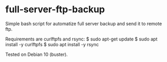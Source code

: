 # full-server-ftp-backup
Simple bash script for automatize full server backup and send it to remote ftp.

Requirements are curlftpfs and rsync:
$ sudo apt-get update
$ sudo apt install -y curlftpfs
$ sudo apt install -y rsync

Tested on Debian 10 (buster).
